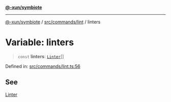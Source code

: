 [**@-xun/symbiote**](../../../../README.md)

***

[@-xun/symbiote](../../../../README.md) / [src/commands/lint](../README.md) / linters

# Variable: linters

> `const` **linters**: [`Linter`](../enumerations/Linter.md)[]

Defined in: [src/commands/lint.ts:56](https://github.com/Xunnamius/symbiote/blob/7b8ca545f93c3e9d22b693c6c58dbb29604867ff/src/commands/lint.ts#L56)

## See

[Linter](../enumerations/Linter.md)
